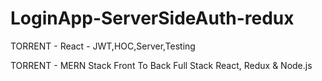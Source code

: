 # LoginApp-ServerSideAuth-redux
TORRENT - React - JWT,HOC,Server,Testing


TORRENT - MERN Stack Front To Back Full Stack React, Redux & Node.js

